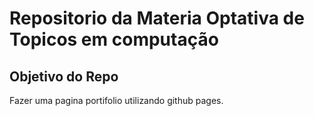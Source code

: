 # Repositorio da Materia Optativa de Topicos em computação

## Objetivo do Repo

Fazer uma pagina portifolio utilizando github pages.

